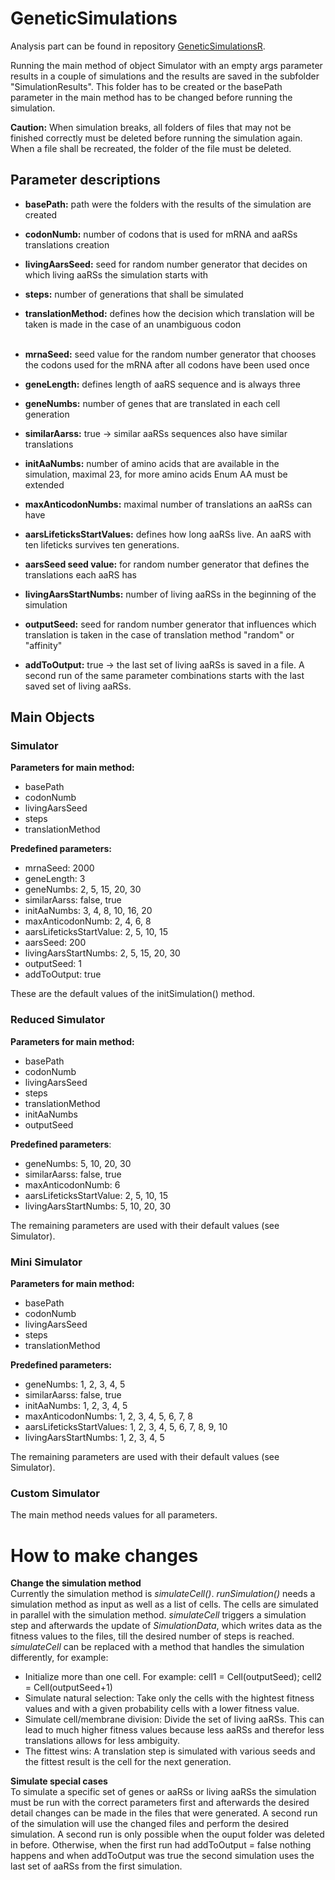 # GeneticSimulations
Analysis part can be found in repository [GeneticSimulationsR](https://github.com/Thalla/GeneticSimulationsR).  

Running the main method of object Simulator with an empty args parameter results in a couple of simulations and the results are saved in the subfolder "SimulationResults". This folder has to be created or the basePath parameter in the main method has to be changed before running the simulation.


**Caution:** When simulation breaks, all folders of files that may not be finished correctly must be deleted before running the simulation again. 
When a file shall be recreated, the folder of the file must be deleted.


## Parameter descriptions
- **basePath:** path were the folders with the results of the simulation are created
- **codonNumb:** number of codons that is used for mRNA and aaRSs translations creation
- **livingAarsSeed:** seed for random number generator that decides on which living aaRSs the simulation starts with
- **steps:** number of generations that shall be simulated
- **translationMethod:** defines how the decision which translation will be taken is made in the case of an unambiguous codon  
  </br>
  
- **mrnaSeed:** seed value for the random number generator that chooses the codons used for the mRNA after all codons have been used once
- **geneLength:** defines length of aaRS sequence and is always three
- **geneNumbs:** number of genes that are translated in each cell generation
- **similarAarss:** true -> similar aaRSs sequences also have similar translations
- **initAaNumbs:** number of amino acids that are available in the simulation, maximal 23, for more amino acids Enum AA must be extended
- **maxAnticodonNumbs:** maximal number of translations an aaRSs can have
- **aarsLifeticksStartValues:** defines how long aaRSs live. An aaRS with ten lifeticks survives ten generations.
- **aarsSeed seed value:** for random number generator that defines the translations each aaRS has
- **livingAarsStartNumbs:** number of living aaRSs in the beginning of the simulation
- **outputSeed:** seed for random number generator that influences which translation is taken in the case of translation method "random" or "affinity"
- **addToOutput:** true -> the last set of living aaRSs is saved in a file. A second run of the same parameter combinations starts with the last saved set of living aaRSs.


## Main Objects

### Simulator
**Parameters for main method:**
- basePath
- codonNumb
- livingAarsSeed
- steps
- translationMethod

**Predefined parameters:**
- mrnaSeed: 2000
- geneLength: 3
- geneNumbs: 2, 5, 15, 20, 30
- similarAarss: false, true
- initAaNumbs: 3, 4, 8, 10, 16, 20
- maxAnticodonNumb: 2, 4, 6, 8
- aarsLifeticksStartValue: 2, 5, 10, 15
- aarsSeed: 200
- livingAarsStartNumbs: 2, 5, 15, 20, 30
- outputSeed: 1
- addToOutput: true


These are the default values of the initSimulation() method.


### Reduced Simulator
**Parameters for main method:**
- basePath
- codonNumb
- livingAarsSeed
- steps
- translationMethod
- initAaNumbs
- outputSeed

**Predefined parameters**:
- geneNumbs: 5, 10, 20, 30
- similarAarss: false, true
- maxAnticodonNumb: 6
- aarsLifeticksStartValue: 2, 5, 10, 15
- livingAarsStartNumbs: 5, 10, 20, 30


The remaining parameters are used with their default values (see Simulator).


### Mini Simulator
**Parameters for main method:**
- basePath
- codonNumb
- livingAarsSeed
- steps
- translationMethod

**Predefined parameters:**
- geneNumbs: 1, 2, 3, 4, 5
- similarAarss: false, true
- initAaNumbs: 1, 2, 3, 4, 5
- maxAnticodonNumbs: 1, 2, 3, 4, 5, 6, 7, 8
- aarsLifeticksStartValues: 1, 2, 3, 4, 5, 6, 7, 8, 9, 10
- livingAarsStartNumbs: 1, 2, 3, 4, 5


The remaining parameters are used with their default values (see Simulator).


### Custom Simulator
The main method needs values for all parameters.

# How to make changes
**Change the simulation method**  
Currently the simulation method is *simulateCell()*. *runSimulation()* needs a simulation method as input as well as a list of cells. The cells are simulated in parallel with the simulation method. *simulateCell* triggers a simulation step and afterwards the update of *SimulationData*, which writes data as the fitness values to the files, till the desired number of steps is reached. *simulateCell* can be replaced with a method that handles the simulation differently, for example:
- Initialize more than one cell. For example: cell1 = Cell(outputSeed); cell2 = Cell(outputSeed+1)
- Simulate natural selection: Take only the cells with the hightest fitness values and with a given probability cells with a lower fitness value.
- Simulate cell/membrane division: Divide the set of living aaRSs. This can lead to much higher fitness values because less aaRSs and therefor less translations allows for less ambiguity.
- The fittest wins: A translation step is simulated with various seeds and the fittest result is the cell for the next generation.

**Simulate special cases**  
To simulate a specific set of genes or aaRSs or living aaRSs the simulation must be run with the correct parameters first and afterwards the desired detail changes can be made in the files that were generated. A second run of the simulation will use the changed files and perform the desired simulation. A second run is only possible when the ouput folder was deleted in before. Otherwise, when the first run had addToOutput = false nothing happens and when addToOutput was true the second simulation uses the last set of aaRSs from the first simulation.
